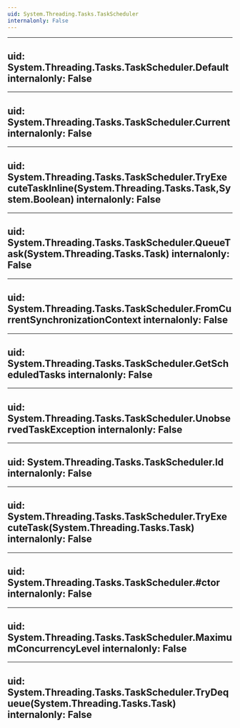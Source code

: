 ```yaml
---
uid: System.Threading.Tasks.TaskScheduler
internalonly: False
---
```


---
uid: System.Threading.Tasks.TaskScheduler.Default
internalonly: False
---

---
uid: System.Threading.Tasks.TaskScheduler.Current
internalonly: False
---

---
uid: System.Threading.Tasks.TaskScheduler.TryExecuteTaskInline(System.Threading.Tasks.Task,System.Boolean)
internalonly: False
---

---
uid: System.Threading.Tasks.TaskScheduler.QueueTask(System.Threading.Tasks.Task)
internalonly: False
---

---
uid: System.Threading.Tasks.TaskScheduler.FromCurrentSynchronizationContext
internalonly: False
---

---
uid: System.Threading.Tasks.TaskScheduler.GetScheduledTasks
internalonly: False
---

---
uid: System.Threading.Tasks.TaskScheduler.UnobservedTaskException
internalonly: False
---

---
uid: System.Threading.Tasks.TaskScheduler.Id
internalonly: False
---

---
uid: System.Threading.Tasks.TaskScheduler.TryExecuteTask(System.Threading.Tasks.Task)
internalonly: False
---

---
uid: System.Threading.Tasks.TaskScheduler.#ctor
internalonly: False
---

---
uid: System.Threading.Tasks.TaskScheduler.MaximumConcurrencyLevel
internalonly: False
---

---
uid: System.Threading.Tasks.TaskScheduler.TryDequeue(System.Threading.Tasks.Task)
internalonly: False
---
